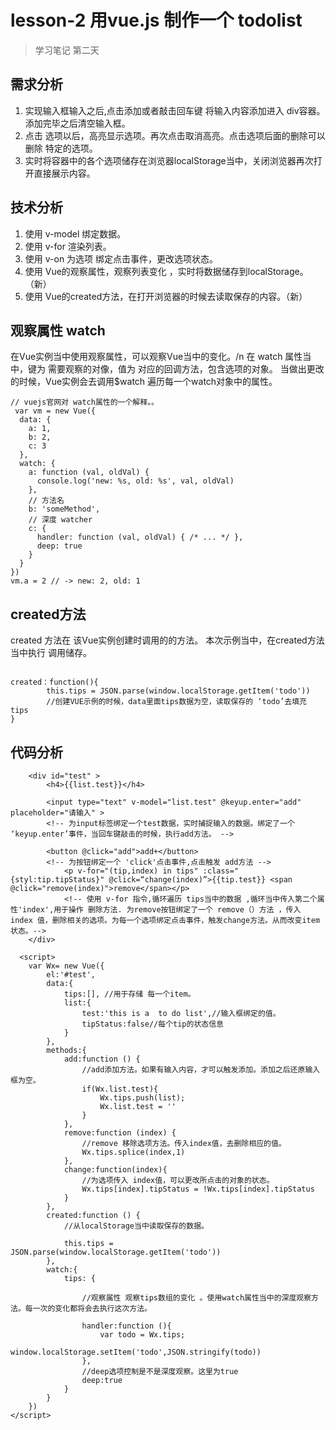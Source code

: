 # lesson-2 用vue.js 制作一个 todolist 

>学习笔记  第二天  

## 需求分析

1. 实现输入框输入之后,点击添加或者敲击回车键 将输入内容添加进入 div容器。添加完毕之后清空输入框。
2. 点击 选项以后，高亮显示选项。再次点击取消高亮。点击选项后面的删除可以删除 特定的选项。
3. 实时将容器中的各个选项储存在浏览器localStorage当中，关闭浏览器再次打开直接展示内容。


## 技术分析 

1. 使用 v-model 绑定数据。
2. 使用 v-for 渲染列表。
3. 使用 v-on 为选项 绑定点击事件，更改选项状态。
4. 使用 Vue的观察属性，观察列表变化 ，实时将数据储存到localStorage。（新）
5. 使用 Vue的created方法，在打开浏览器的时候去读取保存的内容。（新）

## 观察属性  watch 


在Vue实例当中使用观察属性，可以观察Vue当中的变化。/n
在 watch 属性当中，键为 需要观察的对像，值为 对应的回调方法，包含选项的对象。
当做出更改的时候，Vue实例会去调用$watch 遍历每一个watch对象中的属性。

```
// vuejs官网对 watch属性的一个解释。。
 var vm = new Vue({
  data: {
    a: 1,
    b: 2,
    c: 3
  },
  watch: {
    a: function (val, oldVal) {
      console.log('new: %s, old: %s', val, oldVal)
    },
    // 方法名
    b: 'someMethod',
    // 深度 watcher
    c: {
      handler: function (val, oldVal) { /* ... */ },
      deep: true
    }
  }
})
vm.a = 2 // -> new: 2, old: 1

```
## created方法  

created 方法在 该Vue实例创建时调用的的方法。
本次示例当中，在created方法当中执行 调用储存。

```

created：function(){
        this.tips = JSON.parse(window.localStorage.getItem('todo'))
        //创建VUE示例的时候，data里面tips数据为空，读取保存的 ‘todo’去填充 tips  
}
```


## 代码分析



```
    <div id="test" >
        <h4>{{list.test}}</h4>

        <input type="text" v-model="list.test" @keyup.enter="add" placeholder="请输入" >
        <!-- 为input标签绑定一个test数据，实时捕捉输入的数据。绑定了一个 ‘keyup.enter’事件，当回车键敲击的时候，执行add方法。 -->

        <button @click="add">add+</button>
        <!-- 为按钮绑定一个 'click'点击事件,点击触发 add方法 -->
            <p v-for="(tip,index) in tips" :class="{styl:tip.tipStatus}" @click=“change(index)”>{{tip.test}} <span @click="remove(index)">remove</span></p>
            <!-- 使用 v-for 指令,循环遍历 tips当中的数据 ,循环当中传入第二个属性'index',用于操作 删除方法. 为remove按钮绑定了一个 remove（）方法 ，传入 index 值，删除相关的选项。为每一个选项绑定点击事件，触发change方法。从而改变item状态。-->
    </div>

  <script>
    var Wx= new Vue({
        el:'#test',
        data:{
            tips:[], //用于存储 每一个item。
            list:{
	       	    test:'this is a  to do list',//输入框绑定的值。
	            tipStatus:false//每个tip的状态信息	
            }
        },
        methods:{
            add:function () {
            	//add添加方法。如果有输入内容，才可以触发添加。添加之后还原输入框为空。
                if(Wx.list.test){
                    Wx.tips.push(list);
                    Wx.list.test = ''
                }
            },
            remove:function (index) {
            	//remove 移除选项方法。传入index值，去删除相应的值。
                Wx.tips.splice(index,1)
            },
            change:function(index){
            	//为选项传入 index值，可以更改所点击的对象的状态。
            	Wx.tips[index].tipStatus = !Wx.tips[index].tipStatus
            }
        },
        created:function () {
        	//从localStorage当中读取保存的数据。 	

            this.tips = JSON.parse(window.localStorage.getItem('todo'))
        },
        watch:{
            tips: {

            	//观察属性 观察tips数组的变化 。使用watch属性当中的深度观察方法。每一次的变化都将会去执行这次方法。

                handler:function (){
                    var todo = Wx.tips;
                    window.localStorage.setItem('todo',JSON.stringify(todo))
                },
                //deep选项控制是不是深度观察。这里为true
                deep:true
            }
        }
    })
</script>